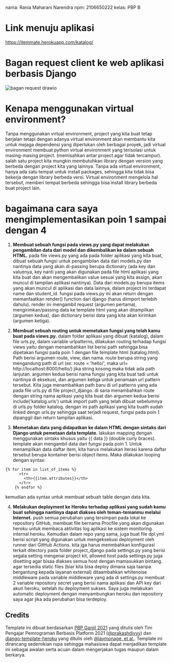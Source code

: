 nama: Rania Maharani Narendra
npm: 2106650222
kelas: PBP B

# Link menuju aplikasi

https://itemmate.herokuapp.com/katalog/

# Bagan request client ke web aplikasi berbasis Django
![bagan request drawio](https://user-images.githubusercontent.com/87572562/190277465-3a77513d-69f6-4273-ac6b-37623d0a1106.png)

# Kenapa menggunakan virtual environment?
Tanpa menggunakan virtual environment, project yang kita buat tetap berjalan tetapi dengan adanya virtual environment akan membantu kita untuk mejaga dependensi yang diperlukan oleh berbagai proyek, jadi virtual environment membuat python virtual environment yang terisolasi untuk masing-masing project. (memisahkan antar project agar tidak tercampur).
salah satu project kita mungkin membutuhkan library dengan version yang berbeda dengan project kita yang lainnya. Tanpa ada virtual environment, hanya ada satu tempat untuk install packages, sehingga kita tidak bisa bekerja dengan library berbeda versi. Virtual environment mengelola hal tersebut, memberi tempat berbeda sehingga bisa install library berbeda buat project lain.

# bagaimana cara saya mengimplementasikan poin 1 sampai dengan 4

1. **Membuat sebuah fungsi pada views.py yang dapat melakukan pengambilan data dari model dan dikembalikan ke dalam sebuah HTML.**
pada file views.py yang ada pada folder aplikasi yang kita buat, dibuat sebuah fungsi untuk pengambilan data dari models.py dan nantinya data yang akan di-passing berupa dictionary (ada key dan valuenya, key nanti yang akan digunakan pada file html aplikasi yang kita buat dan akan mengembalikan value sesuai yang kita assign, akan muncul di tampilan aplikasi nantinya). Data dari models.py berupa items yang akan muncul di aplikasi dan data lainnya, dalam project ini terdapat name dan student_id.
fungsi pada views.py ini akan return dengan memanfaatkan render() function dari django (harus diimport terlebih dahulu). render ini mengambil request (argumen pertama), mengirimkan/passing data ke template html yang akan ditampilkan (argumen kedua), dan dictionary berisi data yang kita akan kirimkan (argumen ketiga).

2. **Membuat sebuah routing untuk memetakan fungsi yang telah kamu buat pada views.py.**
dalam folder aplikasi yang dibuat (katalog), dalam file urls.py, dalam variable urlpatterns, dilakukan routing terhadap fungsi views yaitu dengan menambahkan list berisi path sehingga bisa dipetakan fungsi pada poin 1 dengan file template html (katalog.html). Path berisi argumen route, view, dan nama.
route berupa string yang mengandung path di url (ex: route = 'hello/', maka url= http://localhost:8000/hello/) jika string kosong maka tidak ada path lanjutan. argumen kedua berisi nama fungsi yang kita buat tadi untuk nantinya di eksekusi, dan argumen ketiga untuk penamaan url pattern tersebut. Kita juga menambahkan path baru di url patterns yang ada pada file urls.py di file project_django. di sana menambahkan route dengan string nama aplikasi yang kita buat dan argumen kedua berisi include('katalog.urls') untuk import path yang telah dibuat sebelumnya di urls.py folder katalog.
dengan ini path aplikasi yang kita buath sudah linked dengn urls.py sehingga saat terjadi request, fungsi pada poin 1 dipanggil dan return tampilan aplikasi.

3. **Memetakan data yang didapatkan ke dalam HTML dengan sintaks dari Django untuk pemetaan data template.**
lakukan mapping dengan menggunakan sintaks khusus yaitu {{ data }} (double curly braces). template akan mengambil data dari fungsi pada poin 1. Untuk menampilkan data daftar item, kita harus melakukan iterasi karena daftar tersebut berupa kontainer berisi object items. Maka dilakukan looping dengan syntax:
``` 
{% for item in list_of_items %}
      <tr>
        <th>{{item.attributes}}</th>
      </tr>
    {% endfor %}
```
kemudian ada syntax untuk membuat sebuah table dengan data kita.

4. **Melakukan deployment ke Heroku terhadap aplikasi yang sudah kamu buat sehingga nantinya dapat diakses oleh teman-temanmu melalui Internet.**
push semua perubahan yang tersimpan pada lokal ke repository GitHub, membuat file bernama Procfile yang akan digunakan heroku untuk membaca aktivitas log aplikasi ke sistem monitoring internal heroku. Kemudian dalam repo yang sama, juga buat file dpl.yml berisi script yang digunakan untuk mengeksekusi deployment oleh runner dari GitHub Actions. kita jga harus menmbahkan konfigurasi terkait ditectory pada folder project_django pada settings.py yang berisi segala setting mengenai project kit, allowed host pada settings.py juga disetting agar bisaa diakses semua host dengan mamasukkan bintang. 
agar tersedia static files (biar kita bisa deploy dimana saja taanpa bergantung kepada layanan external) ditaambahkan whitenoise middleware pada variable middleware yang ada di settings.py
membuat 2 variable repository secret yang berisi nama aplikasi dan API key dari akun heroku, setelah itu deployment sukses. Saya juga melakukan automatic deployment dengan menyambungkan heroku dan repository saya agar jika ada perubahan bisa terdeploy.
 

## Credits

Template ini dibuat berdasarkan [PBP Ganjil 2021](https://gitlab.com/PBP-2021/pbp-lab) yang ditulis oleh Tim Pengajar Pemrograman Berbasis Platform 2021 ([@prakashdivyy](https://gitlab.com/prakashdivyy)) dan [django-template-heroku](https://github.com/laymonage/django-template-heroku) yang ditulis oleh [@laymonage, et al.](https://github.com/laymonage). Template ini dirancang sedemikian rupa sehingga mahasiswa dapat menjadikan template ini sebagai awalan serta acuan dalam mengerjakan tugas maupun dalam berkarya.

